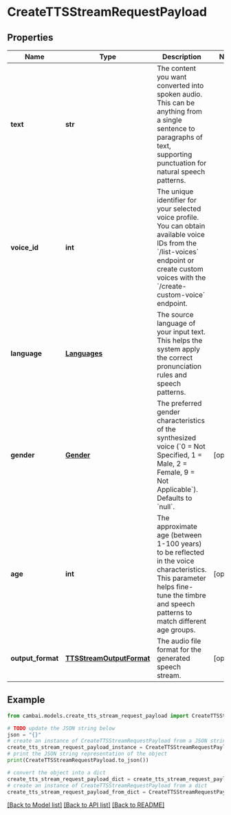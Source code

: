 # CreateTTSStreamRequestPayload


## Properties

Name | Type | Description | Notes
------------ | ------------- | ------------- | -------------
**text** | **str** | The content you want converted into spoken audio. This can be anything from a single sentence to paragraphs of text, supporting punctuation for natural speech patterns. | 
**voice_id** | **int** | The unique identifier for your selected voice profile. You can obtain available voice IDs from the &#x60;/list-voices&#x60; endpoint or create custom voices with the &#x60;/create-custom-voice&#x60; endpoint. | 
**language** | [**Languages**](Languages.md) | The source language of your input text. This helps the system apply the correct pronunciation rules and speech patterns. | 
**gender** | [**Gender**](Gender.md) | The preferred gender characteristics of the synthesized voice (&#x60;0 &#x3D; Not Specified, 1 &#x3D; Male, 2 &#x3D; Female, 9 &#x3D; Not Applicable&#x60;). Defaults to &#x60;null&#x60;. | [optional] 
**age** | **int** | The approximate age (between 1-100 years) to be reflected in the voice characteristics. This parameter helps fine-tune the timbre and speech patterns to match different age groups. | [optional] 
**output_format** | [**TTSStreamOutputFormat**](TTSStreamOutputFormat.md) | The audio file format for the generated speech stream. | [optional] 

## Example

```python
from cambai.models.create_tts_stream_request_payload import CreateTTSStreamRequestPayload

# TODO update the JSON string below
json = "{}"
# create an instance of CreateTTSStreamRequestPayload from a JSON string
create_tts_stream_request_payload_instance = CreateTTSStreamRequestPayload.from_json(json)
# print the JSON string representation of the object
print(CreateTTSStreamRequestPayload.to_json())

# convert the object into a dict
create_tts_stream_request_payload_dict = create_tts_stream_request_payload_instance.to_dict()
# create an instance of CreateTTSStreamRequestPayload from a dict
create_tts_stream_request_payload_from_dict = CreateTTSStreamRequestPayload.from_dict(create_tts_stream_request_payload_dict)
```
[[Back to Model list]](../README.md#documentation-for-models) [[Back to API list]](../README.md#documentation-for-api-endpoints) [[Back to README]](../README.md)


